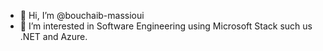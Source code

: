 - 👋 Hi, I’m @bouchaib-massioui
- 👀 I’m interested in Software Engineering using Microsoft Stack such us .NET and Azure.
